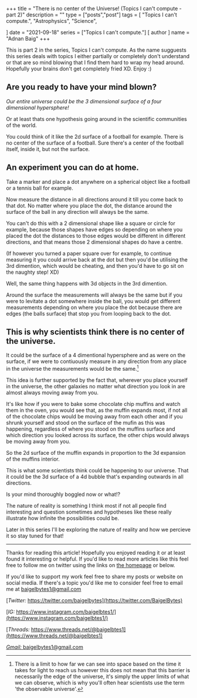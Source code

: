 +++
title = "There is no center of the Universe! (Topics I can't compute - part 2)"
description = ""
type = ["posts","post"]
tags = [
    "Topics I can't compute.",
    "Astrophysics",
    "Science",
    
]
date = "2021-09-18"
series = ["Topics I can't compute."]
[ author ]
  name = "Adnan Baig"
+++

This is part 2 in the series, Topics I can't compute. As the name sugguests this series deals with topics I either partially or completely don't understand or that are so mind blowing that I find them hard to wrap my head around. Hopefully your brains don't get completely fried XD. Enjoy :)



## Are you ready to have your mind blown?

*Our entire universe could be the 3 dimensional surface of a four dimensional hypersphere!*

Or at least thats one hypothesis going around in the scientific communities of the world.

You could think of it like the 2d surface of a football for example. There is no center of the surface of a football. Sure there's a center of the football itself, inside it, but not the surface.

## An experiment you can do at home.

Take a marker and place a dot anywhere on a spherical object like a football or a tennis ball for example.

Now measure the distance in all directions around it till you come back to that dot. No matter where you place the dot, the distance around the surface of the ball in any direction will always be the same.

You can't do this with a 2 dimensional shape like a square or circle for example, because those shapes have edges so depending on where you placed the dot the distances to those edges would be different in different directions, and that means those 2 dimensional shapes do have a centre.

(If however you turned a paper square over for example, to continue measuring it you could arrive back at the dot but then you'd be utilising the 3rd dimention, which would be cheating, and then you'd have to go sit on the naughty step! XD)


Well, the same thing happens with 3d objects in the 3rd dimention.

Around the surface the measurements will always be the same but if you were to levitate a dot somewhere inside the ball, you would get different measurements depending on where you place the dot because there are edges (the balls surface) that stop you from looping back to the dot.

## This is why scientists think there is no center of the universe.

It could be the surface of a 4 dimentional hypersphere and as were on the surface, if we were to contiuously measure in any direction from any place in the universe the measurements would be the same.[^1]

This idea is further supported by the fact that, wherever you place yourself in the universe, the other galaxies no matter what direction you look in are almost always moving away from you.

It's like how if you were to bake some chocolate chip muffins and watch them in the oven, you would see that, as the muffin expands most, if not all of the chocolate chips would be moving away from each other and if you shrunk yourself and stood on the surface of the mufin as this was happening, regardless of where you stood on the muffins surface and which direction you looked across its surface, the other chips would always be moving away from you.

So the 2d surface of the muffin expands in proportion to the 3d expansion of the muffins interior.

This is what some scientists think could be happening to our universe. That it could be the 3d surface of a 4d bubble that's expanding outwards in all directions.

Is your mind thoroughly boggled now or what!?

The nature of reality is something I think most if not all people find interesting and question sometimes and hypotheses like these really illustrate how infinite the possibilities could be.


Later in this series I'll be exploring the nature of reality and how we percieve it so stay tuned for that!




[^1]: There is a limit to how far we can see into space based on the time it takes for light to reach us however this does not mean that this barrier is necessarily the edge of the universe, it's simply the upper limits of what we can observe, which is why you'll often hear scientists use the term 'the observable universe'.








---


Thanks for reading this article! Hopefully you enjoyed reading it or at least found it interesting or helpful. If you'd like to read more articles like this feel free to follow me on twitter using the links on [the homepage](https://baigelbytes.netlify.app) or below.

If you'd like to support my work feel free to share my posts or website on social media. If there's a topic you'd like me to consider feel free to email me at baigelbytes1@gmail.com


[*Twitter:* https://twitter.com/baigelbytes](https://twitter.com/BaigelBytes)

[*IG:* https://www.instagram.com/baigelbtes1/](https://www.instagram.com/baigelbtes1/)

[*Threads:* https://www.threads.net/@baigelbtes1](https://www.threads.net/@baigelbtes1)

[*Gmail:* baigelbytes1@gmail.com](baigelbytes1@gmail.com)

